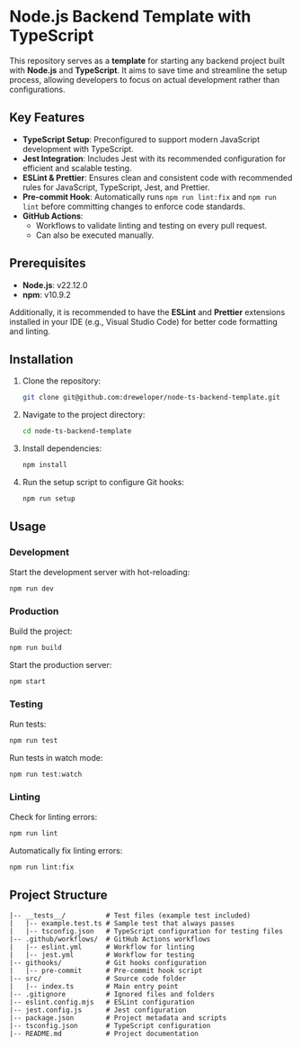 # Node.js Backend Template with TypeScript

This repository serves as a **template** for starting any backend project built with **Node.js** and **TypeScript**. It aims to save time and streamline the setup process, allowing developers to focus on actual development rather than configurations.

## Key Features

- **TypeScript Setup**: Preconfigured to support modern JavaScript development with TypeScript.
- **Jest Integration**: Includes Jest with its recommended configuration for efficient and scalable testing.
- **ESLint & Prettier**: Ensures clean and consistent code with recommended rules for JavaScript, TypeScript, Jest, and Prettier.
- **Pre-commit Hook**: Automatically runs `npm run lint:fix` and `npm run lint` before committing changes to enforce code standards.
- **GitHub Actions**:
  - Workflows to validate linting and testing on every pull request.
  - Can also be executed manually.

## Prerequisites

- **Node.js**: v22.12.0
- **npm**: v10.9.2

Additionally, it is recommended to have the **ESLint** and **Prettier** extensions installed in your IDE (e.g., Visual Studio Code) for better code formatting and linting.

## Installation

1. Clone the repository:

   ```bash
   git clone git@github.com:dreweloper/node-ts-backend-template.git
   ```

2. Navigate to the project directory:

   ```bash
   cd node-ts-backend-template
   ```

3. Install dependencies:

   ```bash
   npm install
   ```

4. Run the setup script to configure Git hooks:

   ```bash
   npm run setup
   ```

## Usage

### Development

Start the development server with hot-reloading:

```bash
npm run dev
```

### Production

Build the project:

```bash
npm run build
```

Start the production server:

```bash
npm start
```

### Testing

Run tests:

```bash
npm run test
```

Run tests in watch mode:

```bash
npm run test:watch
```

### Linting

Check for linting errors:

```bash
npm run lint
```

Automatically fix linting errors:

```bash
npm run lint:fix
```

## Project Structure

```plaintext
|-- __tests__/          # Test files (example test included)
|   |-- example.test.ts # Sample test that always passes
|   |-- tsconfig.json   # TypeScript configuration for testing files
|-- .github/workflows/  # GitHub Actions workflows
|   |-- eslint.yml      # Workflow for linting
|   |-- jest.yml        # Workflow for testing
|-- githooks/           # Git hooks configuration
|   |-- pre-commit      # Pre-commit hook script
|-- src/                # Source code folder
|   |-- index.ts        # Main entry point
|-- .gitignore          # Ignored files and folders
|-- eslint.config.mjs   # ESLint configuration
|-- jest.config.js      # Jest configuration
|-- package.json        # Project metadata and scripts
|-- tsconfig.json       # TypeScript configuration
|-- README.md           # Project documentation
```
